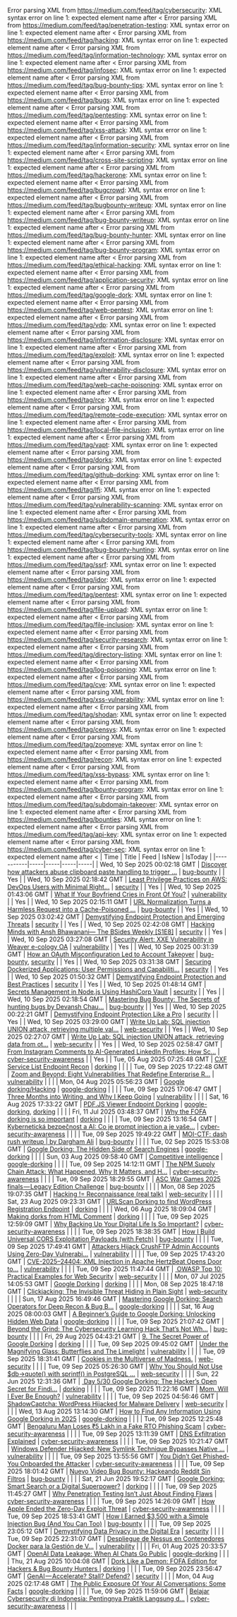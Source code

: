 Error parsing XML from https://medium.com/feed/tag/cybersecurity: XML syntax error on line 1: expected element name after <
Error parsing XML from https://medium.com/feed/tag/penetration-testing: XML syntax error on line 1: expected element name after <
Error parsing XML from https://medium.com/feed/tag/hacking: XML syntax error on line 1: expected element name after <
Error parsing XML from https://medium.com/feed/tag/information-technology: XML syntax error on line 1: expected element name after <
Error parsing XML from https://medium.com/feed/tag/infosec: XML syntax error on line 1: expected element name after <
Error parsing XML from https://medium.com/feed/tag/bug-bounty-tips: XML syntax error on line 1: expected element name after <
Error parsing XML from https://medium.com/feed/tag/bugs: XML syntax error on line 1: expected element name after <
Error parsing XML from https://medium.com/feed/tag/pentesting: XML syntax error on line 1: expected element name after <
Error parsing XML from https://medium.com/feed/tag/xss-attack: XML syntax error on line 1: expected element name after <
Error parsing XML from https://medium.com/feed/tag/information-security: XML syntax error on line 1: expected element name after <
Error parsing XML from https://medium.com/feed/tag/cross-site-scripting: XML syntax error on line 1: expected element name after <
Error parsing XML from https://medium.com/feed/tag/hackerone: XML syntax error on line 1: expected element name after <
Error parsing XML from https://medium.com/feed/tag/bugcrowd: XML syntax error on line 1: expected element name after <
Error parsing XML from https://medium.com/feed/tag/bugbounty-writeup: XML syntax error on line 1: expected element name after <
Error parsing XML from https://medium.com/feed/tag/bug-bounty-writeup: XML syntax error on line 1: expected element name after <
Error parsing XML from https://medium.com/feed/tag/bug-bounty-hunter: XML syntax error on line 1: expected element name after <
Error parsing XML from https://medium.com/feed/tag/bug-bounty-program: XML syntax error on line 1: expected element name after <
Error parsing XML from https://medium.com/feed/tag/ethical-hacking: XML syntax error on line 1: expected element name after <
Error parsing XML from https://medium.com/feed/tag/application-security: XML syntax error on line 1: expected element name after <
Error parsing XML from https://medium.com/feed/tag/google-dork: XML syntax error on line 1: expected element name after <
Error parsing XML from https://medium.com/feed/tag/web-pentest: XML syntax error on line 1: expected element name after <
Error parsing XML from https://medium.com/feed/tag/vdp: XML syntax error on line 1: expected element name after <
Error parsing XML from https://medium.com/feed/tag/information-disclosure: XML syntax error on line 1: expected element name after <
Error parsing XML from https://medium.com/feed/tag/exploit: XML syntax error on line 1: expected element name after <
Error parsing XML from https://medium.com/feed/tag/vulnerability-disclosure: XML syntax error on line 1: expected element name after <
Error parsing XML from https://medium.com/feed/tag/web-cache-poisoning: XML syntax error on line 1: expected element name after <
Error parsing XML from https://medium.com/feed/tag/rce: XML syntax error on line 1: expected element name after <
Error parsing XML from https://medium.com/feed/tag/remote-code-execution: XML syntax error on line 1: expected element name after <
Error parsing XML from https://medium.com/feed/tag/local-file-inclusion: XML syntax error on line 1: expected element name after <
Error parsing XML from https://medium.com/feed/tag/vapt: XML syntax error on line 1: expected element name after <
Error parsing XML from https://medium.com/feed/tag/dorks: XML syntax error on line 1: expected element name after <
Error parsing XML from https://medium.com/feed/tag/github-dorking: XML syntax error on line 1: expected element name after <
Error parsing XML from https://medium.com/feed/tag/lfi: XML syntax error on line 1: expected element name after <
Error parsing XML from https://medium.com/feed/tag/vulnerability-scanning: XML syntax error on line 1: expected element name after <
Error parsing XML from https://medium.com/feed/tag/subdomain-enumeration: XML syntax error on line 1: expected element name after <
Error parsing XML from https://medium.com/feed/tag/cybersecurity-tools: XML syntax error on line 1: expected element name after <
Error parsing XML from https://medium.com/feed/tag/bug-bounty-hunting: XML syntax error on line 1: expected element name after <
Error parsing XML from https://medium.com/feed/tag/ssrf: XML syntax error on line 1: expected element name after <
Error parsing XML from https://medium.com/feed/tag/idor: XML syntax error on line 1: expected element name after <
Error parsing XML from https://medium.com/feed/tag/pentest: XML syntax error on line 1: expected element name after <
Error parsing XML from https://medium.com/feed/tag/file-upload: XML syntax error on line 1: expected element name after <
Error parsing XML from https://medium.com/feed/tag/file-inclusion: XML syntax error on line 1: expected element name after <
Error parsing XML from https://medium.com/feed/tag/security-research: XML syntax error on line 1: expected element name after <
Error parsing XML from https://medium.com/feed/tag/directory-listing: XML syntax error on line 1: expected element name after <
Error parsing XML from https://medium.com/feed/tag/log-poisoning: XML syntax error on line 1: expected element name after <
Error parsing XML from https://medium.com/feed/tag/cve: XML syntax error on line 1: expected element name after <
Error parsing XML from https://medium.com/feed/tag/xss-vulnerability: XML syntax error on line 1: expected element name after <
Error parsing XML from https://medium.com/feed/tag/shodan: XML syntax error on line 1: expected element name after <
Error parsing XML from https://medium.com/feed/tag/censys: XML syntax error on line 1: expected element name after <
Error parsing XML from https://medium.com/feed/tag/zoomeye: XML syntax error on line 1: expected element name after <
Error parsing XML from https://medium.com/feed/tag/recon: XML syntax error on line 1: expected element name after <
Error parsing XML from https://medium.com/feed/tag/xss-bypass: XML syntax error on line 1: expected element name after <
Error parsing XML from https://medium.com/feed/tag/bounty-program: XML syntax error on line 1: expected element name after <
Error parsing XML from https://medium.com/feed/tag/subdomain-takeover: XML syntax error on line 1: expected element name after <
Error parsing XML from https://medium.com/feed/tag/bounties: XML syntax error on line 1: expected element name after <
Error parsing XML from https://medium.com/feed/tag/api-key: XML syntax error on line 1: expected element name after <
Error parsing XML from https://medium.com/feed/tag/cyber-sec: XML syntax error on line 1: expected element name after <
| Time | Title | Feed | IsNew | IsToday |
|-----------|-----|-----|-----|-----|
| Wed, 10 Sep 2025 00:02:18 GMT | [Discover how attackers abuse clipboard paste handling to trigger ...](https://freedium.cfd/https://medium.com/p/65251336bb2e) | [bug-bounty](https://medium.com/feed/tag/bug-bounty) |  | Yes |
| Wed, 10 Sep 2025 02:18:42 GMT | [Least Privilege Practices on AWS: DevOps Users with Minimal Right...](https://freedium.cfd/https://medium.com/p/ca7cb908501f) | [security](https://medium.com/feed/tag/security) |  | Yes |
| Wed, 10 Sep 2025 01:43:06 GMT | [What If Your Boyfriend Cries in Front Of You?](https://freedium.cfd/https://medium.com/p/33299d323bb4) | [vulnerability](https://medium.com/feed/tag/vulnerability) |  | Yes |
| Wed, 10 Sep 2025 02:15:11 GMT | [URL Normalization Turns a Harmless Request into a Cache-Poisoned ...](https://freedium.cfd/https://medium.com/p/57d1a68f08d2) | [bug-bounty](https://medium.com/feed/tag/bug-bounty) |  | Yes |
| Wed, 10 Sep 2025 03:02:42 GMT | [Demystifying Endpoint Protection and Emerging Threats](https://freedium.cfd/https://medium.com/p/2bd985f2c22e) | [security](https://medium.com/feed/tag/security) |  | Yes |
| Wed, 10 Sep 2025 02:42:08 GMT | [Hacking Minds with Ansh Bhawanani— The BSides Weekly \[S1E8\]](https://freedium.cfd/https://medium.com/p/69be171b58d8) | [security](https://medium.com/feed/tag/security) |  | Yes |
| Wed, 10 Sep 2025 03:27:08 GMT | [Security Alert: XXE Vulnerability in Weaver e-cology OA](https://freedium.cfd/https://medium.com/p/2688d4417c0c) | [vulnerability](https://medium.com/feed/tag/vulnerability) |  | Yes |
| Wed, 10 Sep 2025 00:31:39 GMT | [How an OAuth Misconfiguration Led to Account Takeover](https://freedium.cfd/https://medium.com/p/b6f3e3837974) | [bug-bounty](https://medium.com/feed/tag/bug-bounty), [security](https://medium.com/feed/tag/security) |  | Yes |
| Wed, 10 Sep 2025 03:31:38 GMT | [Securing Dockerized Applications: User Permissions and Capabiliti...](https://freedium.cfd/https://medium.com/p/54841c5bed9e) | [security](https://medium.com/feed/tag/security) |  | Yes |
| Wed, 10 Sep 2025 01:50:32 GMT | [Demystifying Endpoint Protection and Best Practices](https://freedium.cfd/https://medium.com/p/47e60def9408) | [security](https://medium.com/feed/tag/security) |  | Yes |
| Wed, 10 Sep 2025 01:48:14 GMT | [Secrets Management in Node.js Using HashiCorp Vault](https://freedium.cfd/https://medium.com/p/b3dfd663dc39) | [security](https://medium.com/feed/tag/security) |  | Yes |
| Wed, 10 Sep 2025 02:18:54 GMT | [Mastering Bug Bounty: The Secrets of hunting bugs by Devansh Chau...](https://freedium.cfd/https://medium.com/p/8d8932a5089a) | [bug-bounty](https://medium.com/feed/tag/bug-bounty) |  | Yes |
| Wed, 10 Sep 2025 00:22:21 GMT | [Demystifying Endpoint Protection Like a Pro](https://freedium.cfd/https://medium.com/p/6c481bd9f0a0) | [security](https://medium.com/feed/tag/security) |  | Yes |
| Wed, 10 Sep 2025 03:29:00 GMT | [Write Up Lab: SQL injection UNION attack, retrieving multiple val...](https://freedium.cfd/https://medium.com/p/b70ac5880d53) | [web-security](https://medium.com/feed/tag/web-security) |  | Yes |
| Wed, 10 Sep 2025 02:27:07 GMT | [Write Up Lab: SQL injection UNION attack, retrieving data from ot...](https://freedium.cfd/https://medium.com/p/56bc8409445f) | [web-security](https://medium.com/feed/tag/web-security) |  | Yes |
| Wed, 10 Sep 2025 02:58:47 GMT | [From Instagram Comments to AI-Generated LinkedIn Profiles: How Sc...](https://freedium.cfd/https://medium.com/p/7a65068bf9ea) | [cyber-security-awareness](https://medium.com/feed/tag/cyber-security-awareness) |  | Yes |
| Tue, 05 Aug 2025 07:25:48 GMT | [CXF Service List Endpoint Recon](https://freedium.cfd/https://medium.com/p/de898ff3b03a) | [dorking](https://medium.com/feed/tag/dorking) |  |  |
| Tue, 09 Sep 2025 17:22:48 GMT | [Zoom and Beyond: Eight Vulnerabilities That Redefine Enterprise R...](https://freedium.cfd/https://medium.com/p/1eca88240f3a) | [vulnerability](https://medium.com/feed/tag/vulnerability) |  |  |
| Mon, 04 Aug 2025 05:56:23 GMT | [Google dorking/Hacking](https://freedium.cfd/https://medium.com/p/b4251a8b7a8f) | [google-dorking](https://medium.com/feed/tag/google-dorking) |  |  |
| Tue, 09 Sep 2025 17:06:47 GMT | [Three Months into Writing, and Why I Keep Going](https://freedium.cfd/https://medium.com/p/06b8179da44a) | [vulnerability](https://medium.com/feed/tag/vulnerability) |  |  |
| Sat, 16 Aug 2025 17:33:22 GMT | [PDF.JS Viewer Endpoint Dorking](https://freedium.cfd/https://medium.com/p/03e3a68e0acf) | [google-dorking](https://medium.com/feed/tag/google-dorking), [dorking](https://medium.com/feed/tag/dorking) |  |  |
| Fri, 11 Jul 2025 03:48:37 GMT | [Why the FOFA dorking is so important](https://freedium.cfd/https://medium.com/p/cdfc510ac976) | [dorking](https://medium.com/feed/tag/dorking) |  |  |
| Tue, 09 Sep 2025 13:16:54 GMT | [Kybernetická bezpečnost a AI: Co je prompt injection a je vaše...](https://freedium.cfd/https://medium.com/p/615eec4ecb61) | [cyber-security-awareness](https://medium.com/feed/tag/cyber-security-awareness) |  |  |
| Tue, 09 Sep 2025 19:49:22 GMT | [MOI-CTF: dash rush writeup \| by Dargham Ali](https://freedium.cfd/https://medium.com/p/13cafb958bc1) | [bug-bounty](https://medium.com/feed/tag/bug-bounty) |  |  |
| Tue, 02 Sep 2025 15:53:08 GMT | [ Google Dorking: The Hidden Side of Search Engines](https://freedium.cfd/https://medium.com/p/75d8d1153d17) | [google-dorking](https://medium.com/feed/tag/google-dorking) |  |  |
| Sun, 03 Aug 2025 09:58:40 GMT | [Competitive intelligence](https://freedium.cfd/https://medium.com/p/63986c6f9aaa) | [google-dorking](https://medium.com/feed/tag/google-dorking) |  |  |
| Tue, 09 Sep 2025 14:12:11 GMT | [The NPM Supply Chain Attack: What Happened, Why It Matters, and H...](https://freedium.cfd/https://medium.com/p/43c879f18f4b) | [cyber-security-awareness](https://medium.com/feed/tag/cyber-security-awareness) |  |  |
| Tue, 09 Sep 2025 18:29:55 GMT | [ASC War Games 2025 finals — Legacy Edition Challenge](https://freedium.cfd/https://medium.com/p/440a11837322) | [bug-bounty](https://medium.com/feed/tag/bug-bounty) |  |  |
| Mon, 08 Sep 2025 19:07:35 GMT | [Hacking != Reconnaissance (real talk)](https://freedium.cfd/https://medium.com/p/1ec1443e9aaf) | [web-security](https://medium.com/feed/tag/web-security) |  |  |
| Sat, 23 Aug 2025 09:23:31 GMT | [URLScan Dorking to find WordPress Registration Endpoint](https://freedium.cfd/https://medium.com/p/f005884786d0) | [dorking](https://medium.com/feed/tag/dorking) |  |  |
| Wed, 06 Aug 2025 18:09:04 GMT | [Making dorks from HTML Comment](https://freedium.cfd/https://medium.com/p/b4794b54d596) | [dorking](https://medium.com/feed/tag/dorking) |  |  |
| Tue, 09 Sep 2025 12:59:09 GMT | [Why Backing Up Your Digital Life Is So Important?](https://freedium.cfd/https://medium.com/p/b7363cc288dd) | [cyber-security-awareness](https://medium.com/feed/tag/cyber-security-awareness) |  |  |
| Tue, 09 Sep 2025 18:38:35 GMT | [How I Build Universal CORS Exploitation Payloads (with Fetch)](https://freedium.cfd/https://medium.com/p/b04d1c6705df) | [bug-bounty](https://medium.com/feed/tag/bug-bounty) |  |  |
| Tue, 09 Sep 2025 17:49:41 GMT | [Attackers Hijack CrushFTP Admin Accounts Using Zero-Day Vulnerabi...](https://freedium.cfd/https://medium.com/p/5170bb4718b2) | [vulnerability](https://medium.com/feed/tag/vulnerability) |  |  |
| Tue, 09 Sep 2025 17:43:20 GMT | [CVE-2025–24404: XML Injection in Apache HertzBeat Opens Door to...](https://freedium.cfd/https://medium.com/p/f760eb10d690) | [vulnerability](https://medium.com/feed/tag/vulnerability) |  |  |
| Tue, 09 Sep 2025 11:47:44 GMT | [️ OWASP Top 10: Practical Examples for Web Security](https://freedium.cfd/https://medium.com/p/b9a2ce4d087a) | [web-security](https://medium.com/feed/tag/web-security) |  |  |
| Mon, 07 Jul 2025 14:05:53 GMT | [Google Dorking](https://freedium.cfd/https://medium.com/p/435f81cbf592) | [dorking](https://medium.com/feed/tag/dorking) |  |  |
| Mon, 08 Sep 2025 18:47:18 GMT | [Clickjacking: The Invisible Threat Hiding in Plain Sight](https://freedium.cfd/https://medium.com/p/bb9e18a014c6) | [web-security](https://medium.com/feed/tag/web-security) |  |  |
| Sun, 17 Aug 2025 16:49:46 GMT | [Mastering Google Dorking: Search Operators for Deep Recon & Bug B...](https://freedium.cfd/https://medium.com/p/d399963db955) | [google-dorking](https://medium.com/feed/tag/google-dorking) |  |  |
| Sat, 16 Aug 2025 08:00:03 GMT | [A Beginner’s Guide to Google Dorking: Unlocking Hidden Web Data](https://freedium.cfd/https://medium.com/p/57ef6e0325ca) | [google-dorking](https://medium.com/feed/tag/google-dorking) |  |  |
| Tue, 09 Sep 2025 21:07:42 GMT | [Beyond the Grind: The Cybersecurity Learning Hack That’s Not Wh...](https://freedium.cfd/https://medium.com/p/3a0254b0023f) | [bug-bounty](https://medium.com/feed/tag/bug-bounty) |  |  |
| Fri, 29 Aug 2025 04:43:21 GMT | [9. The Secret Power of Google Dorking](https://freedium.cfd/https://medium.com/p/736325566220) | [dorking](https://medium.com/feed/tag/dorking) |  |  |
| Tue, 09 Sep 2025 09:45:02 GMT | [Under the Magnifying Glass: Butterflies and The Limelight](https://freedium.cfd/https://medium.com/p/40f61ab3a580) | [vulnerability](https://medium.com/feed/tag/vulnerability) |  |  |
| Tue, 09 Sep 2025 18:31:41 GMT | [ Cookies in the Multiverse of Madness.](https://freedium.cfd/https://medium.com/p/9f9203e5b1e2) | [web-security](https://medium.com/feed/tag/web-security) |  |  |
| Tue, 09 Sep 2025 05:26:30 GMT | [Why You Should Not Use $db->quote() with sprintf() in PostgreSQL ...](https://freedium.cfd/https://medium.com/p/c5fe9902cba2) | [web-security](https://medium.com/feed/tag/web-security) |  |  |
| Sun, 22 Jun 2025 12:31:36 GMT | [️ Day 5/30 Google Dorking: The Hacker’s Open Secret for Findi...](https://freedium.cfd/https://medium.com/p/f6d11d586884) | [dorking](https://medium.com/feed/tag/dorking) |  |  |
| Tue, 09 Sep 2025 11:22:16 GMT | [Mom, Will I Ever Be Enough?](https://freedium.cfd/https://medium.com/p/315cc0c695a8) | [vulnerability](https://medium.com/feed/tag/vulnerability) |  |  |
| Tue, 09 Sep 2025 04:56:46 GMT | [ShadowCaptcha: WordPress Hijacked for Malware Delivery](https://freedium.cfd/https://medium.com/p/b791bd92fb92) | [web-security](https://medium.com/feed/tag/web-security) |  |  |
| Wed, 13 Aug 2025 13:14:30 GMT | [How to Find Any Information Using Google Dorking in 2025](https://freedium.cfd/https://medium.com/p/3e98faaa49f2) | [google-dorking](https://medium.com/feed/tag/google-dorking) |  |  |
| Tue, 09 Sep 2025 12:25:48 GMT | [Bengaluru Man Loses ₹5 Lakh in a Fake RTO Phishing Scam](https://freedium.cfd/https://medium.com/p/e2c9b7798976) | [cyber-security-awareness](https://medium.com/feed/tag/cyber-security-awareness) |  |  |
| Tue, 09 Sep 2025 13:11:39 GMT | [DNS Exfiltration Explained](https://freedium.cfd/https://medium.com/p/3e5eed50887e) | [cyber-security-awareness](https://medium.com/feed/tag/cyber-security-awareness) |  |  |
| Tue, 09 Sep 2025 10:21:47 GMT | [Windows Defender Hijacked: New Symlink Technique Bypasses Native ...](https://freedium.cfd/https://medium.com/p/fcf018e9b3a8) | [vulnerability](https://medium.com/feed/tag/vulnerability) |  |  |
| Tue, 09 Sep 2025 13:55:56 GMT | [You Didn’t Get Phished-You Onboarded the Attacker](https://freedium.cfd/https://medium.com/p/aa38dce3af57) | [cyber-security-awareness](https://medium.com/feed/tag/cyber-security-awareness) |  |  |
| Tue, 09 Sep 2025 18:01:42 GMT | [Nuevo Video Bug Bounty: Hackeando Reddit Sin Filtros](https://freedium.cfd/https://medium.com/p/df82b7338145) | [bug-bounty](https://medium.com/feed/tag/bug-bounty) |  |  |
| Sat, 21 Jun 2025 19:52:17 GMT | [ Google Dorking: Smart Search or a Digital Superpower?](https://freedium.cfd/https://medium.com/p/8ecefd692d0b) | [dorking](https://medium.com/feed/tag/dorking) |  |  |
| Tue, 09 Sep 2025 11:45:27 GMT | [Why Penetration Testing Isn’t Just About Finding Flaws](https://freedium.cfd/https://medium.com/p/7fe1c3e8de27) | [cyber-security-awareness](https://medium.com/feed/tag/cyber-security-awareness) |  |  |
| Tue, 09 Sep 2025 14:26:09 GMT | [How Apple Ended the Zero-Day Exploit Threat](https://freedium.cfd/https://medium.com/p/476ab489ad71) | [cyber-security-awareness](https://medium.com/feed/tag/cyber-security-awareness) |  |  |
| Tue, 09 Sep 2025 18:53:41 GMT | [How I Earned $3,500 with a Simple Injection Bug (And You Can Too)](https://freedium.cfd/https://medium.com/p/deeab8941c04) | [bug-bounty](https://medium.com/feed/tag/bug-bounty) |  |  |
| Tue, 09 Sep 2025 23:05:12 GMT | [Demystifying Data Privacy in the Digital Era](https://freedium.cfd/https://medium.com/p/47b641923a0c) | [security](https://medium.com/feed/tag/security) |  |  |
| Tue, 09 Sep 2025 22:31:07 GMT | [Despliegue de Nessus en Contenedores Docker para la Gestión de V...](https://freedium.cfd/https://medium.com/p/09765f0df47a) | [vulnerability](https://medium.com/feed/tag/vulnerability) |  |  |
| Fri, 01 Aug 2025 20:33:57 GMT | [OpenAI Data Leakage: When AI Chats Go Public](https://freedium.cfd/https://medium.com/p/d3e07c680a10) | [google-dorking](https://medium.com/feed/tag/google-dorking) |  |  |
| Thu, 21 Aug 2025 10:04:08 GMT | [Dork Like a Demon: FOFA Edition for Hackers & Bug Bounty Hunters ](https://freedium.cfd/https://medium.com/p/a81f154d51d5) | [dorking](https://medium.com/feed/tag/dorking) |  |  |
| Tue, 09 Sep 2025 23:56:47 GMT | [GenAI — Accelerate? Stall? Defend?](https://freedium.cfd/https://medium.com/p/3d47aa7fecbd) | [security](https://medium.com/feed/tag/security) |  |  |
| Mon, 04 Aug 2025 02:17:48 GMT | [The Public Exposure Of Your AI Conversations: Some Facts](https://freedium.cfd/https://medium.com/p/03ca20c1ba53) | [google-dorking](https://medium.com/feed/tag/google-dorking) |  |  |
| Tue, 09 Sep 2025 11:59:06 GMT | [Belajar Cybersecurity di Indonesia: Pentingnya Praktik Langsung d...](https://freedium.cfd/https://medium.com/p/08bc0ad50447) | [cyber-security-awareness](https://medium.com/feed/tag/cyber-security-awareness) |  |  |

